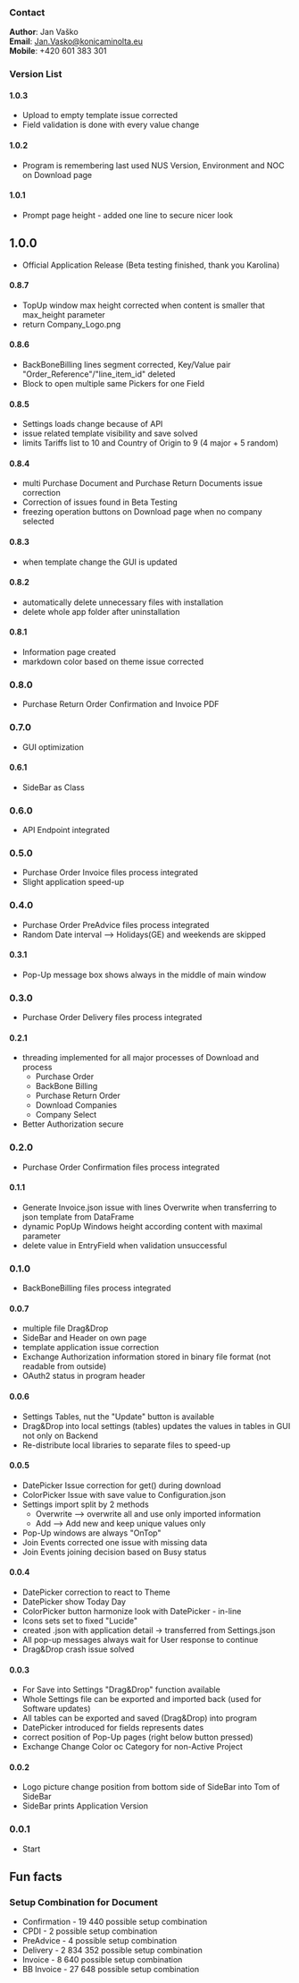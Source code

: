 ### Contact
**Author**: Jan Vaško<br>
**Email**: Jan.Vasko@konicaminolta.eu<br>
**Mobile**: +420 601 383 301<br>

### Version List
#### 1.0.3
- Upload to empty template issue corrected
- Field validation is done with every value change

#### 1.0.2
- Program is remembering last used NUS Version, Environment and NOC on Download page

#### 1.0.1
- Prompt page height - added one line to secure nicer look

## 1.0.0
- Official Application Release (Beta testing finished, thank you Karolina)

#### 0.8.7
- TopUp window max height corrected when content is smaller that max_height parameter
- return Company_Logo.png

#### 0.8.6
- BackBoneBilling lines segment corrected, Key/Value pair "Order_Reference"/"line_item_id" deleted
- Block to open multiple same Pickers for one Field

#### 0.8.5
- Settings loads change because of API
- issue related template visibility and save solved
- limits Tariffs list to 10 and Country of Origin to 9 (4 major + 5 random)

#### 0.8.4
- multi Purchase Document and Purchase Return Documents issue correction
- Correction of issues found in Beta Testing
- freezing operation buttons on Download page when no company selected

#### 0.8.3
- when template change the GUI is updated

#### 0.8.2
- automatically delete unnecessary files with installation
- delete whole app folder after uninstallation

#### 0.8.1
- Information page created
- markdown color based on theme issue corrected

### 0.8.0
- Purchase Return Order Confirmation and Invoice PDF

### 0.7.0
- GUI optimization

#### 0.6.1
- SideBar as Class

### 0.6.0
- API Endpoint integrated

### 0.5.0
- Purchase Order Invoice files process integrated
- Slight application speed-up

### 0.4.0
- Purchase Order PreAdvice files process integrated
- Random Date interval --> Holidays(GE) and weekends are skipped

#### 0.3.1
- Pop-Up message box shows always in the middle of main window

### 0.3.0
- Purchase Order Delivery files process integrated

#### 0.2.1
- threading implemented for all major processes of Download and process 
    * Purchase Order
    * BackBone Billing
    * Purchase Return Order
    * Download Companies
    * Company Select
- Better Authorization secure

### 0.2.0
- Purchase Order Confirmation files process integrated

#### 0.1.1
- Generate Invoice.json issue with lines Overwrite when transferring to json template from DataFrame
- dynamic PopUp Windows height according content with maximal parameter
- delete value in EntryField when validation unsuccessful

### 0.1.0
- BackBoneBilling files process integrated

#### 0.0.7
- multiple file Drag&Drop
- SideBar and Header on own page
- template application issue correction
- Exchange Authorization information stored in binary file format (not readable from outside)
- OAuth2 status in program header

#### 0.0.6
- Settings Tables, nut the "Update" button is available
- Drag&Drop into local settings (tables) updates the values in tables in GUI not only on Backend
- Re-distribute local libraries to separate files to speed-up 

#### 0.0.5
- DatePicker Issue correction for get() during download
- ColorPicker Issue with save value to Configuration.json
- Settings import split by 2 methods
    * Overwrite --> overwrite all and use only imported information
    * Add --> Add new and keep unique values only
- Pop-Up windows are always "OnTop"
- Join Events corrected one issue with missing data
- Join Events joining decision based on Busy status

#### 0.0.4
- DatePicker correction to react to Theme
- DatePicker show Today Day
- ColorPicker button harmonize look with DatePicker - in-line
- Icons sets set to fixed "Lucide"
- created .json with application detail -> transferred from Settings.json
- All pop-up messages always wait for User response to continue
- Drag&Drop crash issue solved

#### 0.0.3
- For Save into Settings "Drag&Drop" function available
- Whole Settings file can be exported and imported back (used for Software updates)
- All tables can be exported and saved (Drag&Drop) into program
- DatePicker introduced for fields represents dates
- correct position of Pop-Up pages (right below button pressed)
- Exchange Change Color oc Category for non-Active Project

#### 0.0.2
- Logo picture change position from bottom side of SideBar into Tom of SideBar
- SideBar prints Application Version

### 0.0.1
- Start

## Fun facts
### Setup Combination for Document
- Confirmation - 19 440 possible setup combination
- CPDI - 2 possible setup combination
- PreAdvice - 4 possible setup combination
- Delivery - 2 834 352 possible setup combination
- Invoice - 8 640 possible setup combination
- BB Invoice - 27 648 possible setup combination